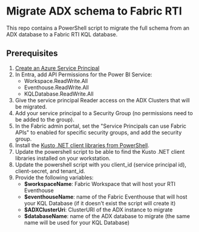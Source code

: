 # Migrate ADX schema to Fabric RTI
This repo contains a PowerShell script to migrate the full schema from an ADX database to a Fabric RTI KQL database.

## Prerequisites
1.  [Create an Azure Service Principal](https://learn.microsoft.com/en-us/entra/identity-platform/howto-create-service-principal-portal)
2.  In Entra, add API Permissions for the Power BI Service:
    - Workspace.ReadWrite.All
    - Eventhouse.ReadWrite.All
    - KQLDatabase.ReadWrite.All
4.  Give the service principal Reader access on the ADX Clusters that will be migrated.
5.  Add your service principal to a Security Group (no permissions need to be added to the group).
6.  In the Fabric admin portal, set the "Service Principals can use Fabric APIs" to enabled for specific security groups, and add the security group.
7.  Install the [Kusto .NET client libraries from PowerShell](https://learn.microsoft.com/en-us/kusto/api/powershell/powershell?view=microsoft-fabric&tabs=user).
8.  Update the powershell script to be able to find the Kusto .NET client libraries installed on your workstation.
9.  Update the powershell script with you client_id (service principal id), client-secret, and tenant_id.
10.  Provide the following variables:
        - **$workspaceName**: Fabric Workspace that will host your RTI Eventhouse
        - **$eventhouseName**: name of the Fabric Eventhouse that will host your KQL Database (if it doesn't exist the script will create it)
        - **$ADXClusterUri**: ClusterURI of the ADX instance to migrate
        - **$databaseName**: name of the ADX database to migrate (the same name will be used for your KQL Database)
    

